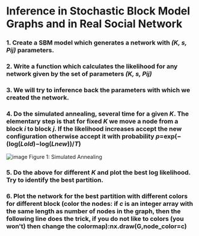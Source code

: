 # Inference in Stochastic Block Model Graphs and in Real Social Network

### 1. Create a SBM model which generates a network with _(K, s, Pij)_ parameters.
### 2. Write a function which calculates the likelihood for any network given by the set of parameters _(K, s, Pij)_
### 3. We will try to inference back the parameters with which we created the network.
### 4. Do the simulated annealing, several time for a given _K_. The elementary step is that for fixed _K_ we move a node from a block _i_ to block _j_. If the likelihood increases accept the new configuration otherwise accept it with probability _p_=exp(−(log(_Lold_)−log(_Lnew_))/_T_)

![image](https://github.com/eva-vision/Stochastic-Block-Model-Inference-Graphs/assets/52841811/78d969ff-408b-4d85-ab85-dfb7b067ee6d)
Figure 1: Simulated Annealing

### 5. Do the above for different _K_ and plot the best log likelihood. Try to identify the best partition.
### 6. Plot the network for the best partition with different colors for different block (color the nodes: if _c_ is an integer array with the same length as number of nodes in the graph, then the following line does the trick, if you do not like to colors (you won't) then change the colormap):nx.draw(G,node_color=c)

